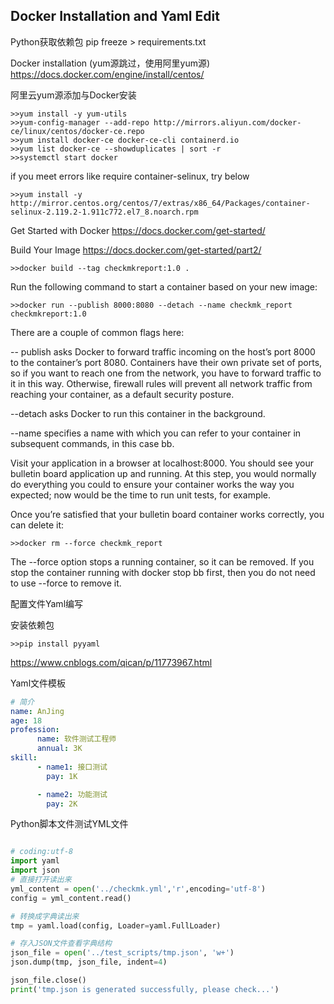 ## Docker Installation and Yaml Edit

Python获取依赖包
pip freeze > requirements.txt


Docker installation (yum源跳过，使用阿里yum源)
https://docs.docker.com/engine/install/centos/

阿里云yum源添加与Docker安装
```
>>yum install -y yum-utils
>>yum-config-manager --add-repo http://mirrors.aliyun.com/docker-ce/linux/centos/docker-ce.repo
>>yum install docker-ce docker-ce-cli containerd.io
>>yum list docker-ce --showduplicates | sort -r
>>systemctl start docker
```
if you meet errors like require container-selinux, try below
```
>>yum install -y http://mirror.centos.org/centos/7/extras/x86_64/Packages/container-selinux-2.119.2-1.911c772.el7_8.noarch.rpm
```

Get Started with Docker
https://docs.docker.com/get-started/

Build Your Image
https://docs.docker.com/get-started/part2/

```
>>docker build --tag checkmkreport:1.0 .
```
Run the following command to start a container based on your new image:
```
>>docker run --publish 8000:8080 --detach --name checkmk_report checkmkreport:1.0
```
There are a couple of common flags here:

-- publish asks Docker to forward traffic incoming on the host’s port 8000 to the container’s port 8080. Containers have their own private set of ports, so if you want to reach one from the network, you have to forward traffic to it in this way. Otherwise, firewall rules will prevent all network traffic from reaching your container, as a default security posture.

--detach asks Docker to run this container in the background.

--name specifies a name with which you can refer to your container in subsequent commands, in this case bb.

Visit your application in a browser at localhost:8000. You should see your bulletin board application up and running. At this step, you would normally do everything you could to ensure your container works the way you expected; now would be the time to run unit tests, for example.

Once you’re satisfied that your bulletin board container works correctly, you can delete it:
```
>>docker rm --force checkmk_report
```
The --force option stops a running container, so it can be removed. If you stop the container running with docker stop bb first, then you do not need to use --force to remove it.

配置文件Yaml编写

安装依赖包
```
>>pip install pyyaml
```

https://www.cnblogs.com/qican/p/11773967.html

Yaml文件模板
```yaml
# 简介
name: AnJing
age: 18
profession:
      name: 软件测试工程师
      annual: 3K
skill:
      - name1: 接口测试
        pay: 1K

      - name2: 功能测试
        pay: 2K

```

Python脚本文件测试YML文件
```python

# coding:utf-8
import yaml
import json
# 直接打开读出来
yml_content = open('../checkmk.yml','r',encoding='utf-8')
config = yml_content.read()

# 转换成字典读出来
tmp = yaml.load(config, Loader=yaml.FullLoader)

# 存入JSON文件查看字典结构
json_file = open('../test_scripts/tmp.json', 'w+')
json.dump(tmp, json_file, indent=4)

json_file.close()
print('tmp.json is generated successfully, please check...')
```




